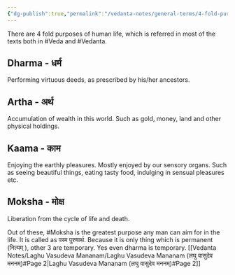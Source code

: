 ```yaml
---
{"dg-publish":true,"permalink":"/vedanta-notes/general-terms/4-fold-purposes-of-man/"}
---
```



There are 4 fold purposes of human life, which is referred in most of the texts both in #Veda and #Vedanta. 

## Dharma - धर्म 
Performing virtuous deeds, as prescribed by his/her ancestors.  

## Artha - अर्थ 
Accumulation of wealth in this world. Such as gold, money, land and other physical holdings. 

## Kaama - काम 
Enjoying the earthly pleasures. Mostly enjoyed by our sensory organs. Such as seeing beautiful things, eating tasty food, indulging in sensual pleasures etc.

## Moksha - मोक्ष 
Liberation from the cycle of life and death. 

Out of these, #Moksha is the greatest purpose any man can aim for in the life. It is called as परम पुरुषार्थ. Because it is only thing which is permanent (नित्यम् ), other 3 are temporary. Yes even dharma is temporary. [[Vedanta Notes/Laghu Vasudeva Mananam/Laghu Vasudeva Mananam (लघु वासुदेव मननम्)#Page 2\|Laghu Vasudeva Mananam (लघु वासुदेव मननम्)#Page 2]]

